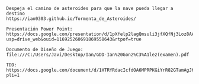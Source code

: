 
    Despeja el camino de asteroides para que la nave pueda llegar a destino
    https://ian0303.github.io/Tormenta_de_Asteroides/

    Presentación Power Point:
    https://docs.google.com/presentation/d/1pXfelp2lagQmsuli3jfXQfNj3Loz8AAH/edit?usp=drive_web&ouid=116925260691869558643&rtpof=true

    Documento de Diseño de Juego:
    file:///C:/Users/Javi/Desktop/Ian/GDD-Ian%20Gonz%C3%A1lez(examen).pdf

    TDD:
    https://docs.google.com/document/d/1HTRYRdacIcfdOA6MPRPKGiYrR82GTamAgJKEHU26QC4/edit?pli=1

